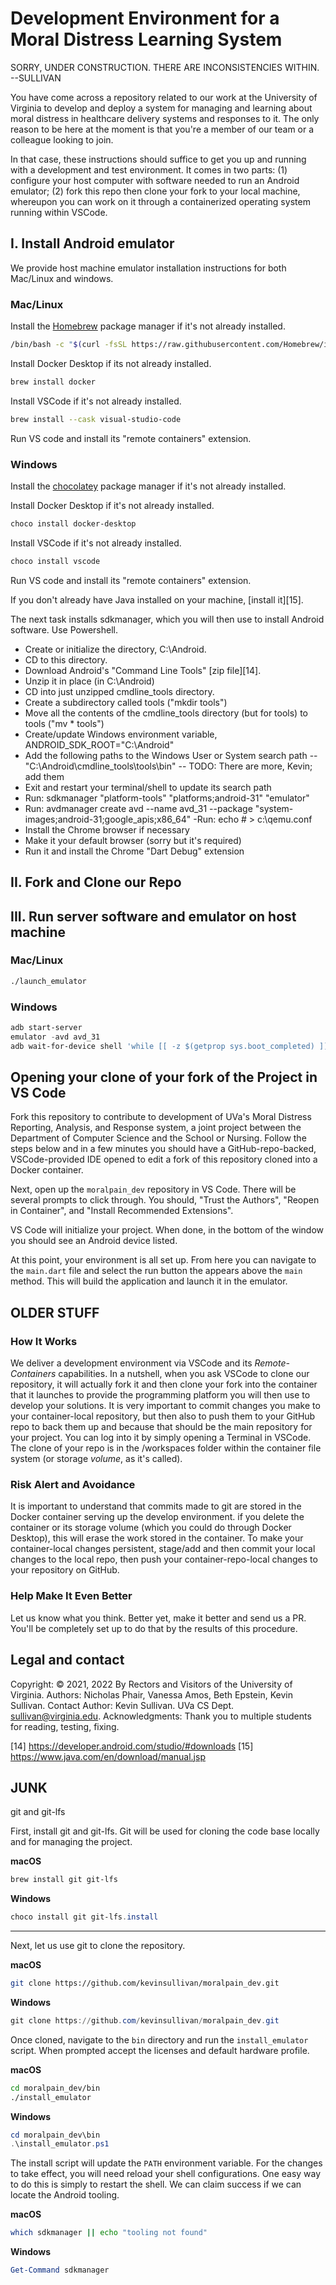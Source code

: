 # Development Environment for a Moral Distress Learning System

SORRY, UNDER CONSTRUCTION. THERE ARE INCONSISTENCIES WITHIN. --SULLIVAN

You have come across a repository related to our work at the University of Virginia to develop and deploy a system for managing and learning about moral distress in healthcare delivery systems and responses to it. The only reason to be here at the moment is that you're a member of our team  or a colleague looking to join. 

In that case, these instructions should suffice to get you up and running with a development and test environment. It comes in two parts: (1) configure your host computer with software needed to run an Android emulator; (2) fork this repo then clone your fork to your local machine, whereupon you can work on it through a containerized operating system running within VSCode. 

## I. Install Android emulator

We provide host machine emulator installation instructions for both Mac/Linux and windows.

### Mac/Linux

Install the [Homebrew][2] package manager if it's not already installed. 

```bash
/bin/bash -c "$(curl -fsSL https://raw.githubusercontent.com/Homebrew/install/HEAD/install.sh)"
```

Install Docker Desktop if its not already installed.

```bash
brew install docker
```

Install VSCode if it's not already installed. 

```bash
brew install --cask visual-studio-code
```

Run VS code and install its "remote containers" extension.


### Windows

Install the [chocolatey][3] package manager if it's not already installed.


Install Docker Desktop if it's not already installed.  

```bash
choco install docker-desktop
```

Install VSCode if it's not already installed.

```PowerShell
choco install vscode
```

Run VS code and install its "remote containers" extension. 

If you don't already have Java installed on your machine, [install it][15].

The next task installs sdkmanager, which you will then use to install Android software. Use Powershell.

- Create or initialize the directory, C:\Android. 
- CD to this directory. 
- Download Android's "Command Line Tools" [zip file][14]. 
- Unzip it in place (in C:\Android)
- CD into just unzipped cmdline_tools directory.
- Create a subdirectory called tools ("mkdir tools")
- Move all the contents of the cmdline_tools directory (but for tools) to tools ("mv * tools")
- Create/update Windows environment variable, ANDROID_SDK_ROOT="C:\Android"
- Add the following paths to the Windows User or System search path
-- "C:\Android\cmdline_tools\tools\bin"
-- TODO: There are more, Kevin; add them
- Exit and restart your terminal/shell to update its search path
- Run: sdkmanager "platform-tools" "platforms;android-31" "emulator"
- Run: avdmanager create avd --name avd_31 --package "system-images;android-31;google_apis;x86_64"
-Run: echo # > c:\qemu.conf
- Install the Chrome browser if necessary
- Make it your default browser (sorry but it's required)
- Run it and install the Chrome "Dart Debug" extension


## II. Fork and Clone our Repo


## III. Run server software and emulator on host machine

### Mac/Linux

```bash
./launch_emulator
```

### Windows

```PowerShell
adb start-server
emulator -avd avd_31
adb wait-for-device shell 'while [[ -z $(getprop sys.boot_completed) ]]; do sleep 1; done;'
```

## Opening your clone of your fork of the Project in VS Code

Fork this repository to contribute to development of UVa's Moral Distress Reporting, Analysis, and Response system, a joint project between the Department of Computer Science and the School or Nursing. Follow the steps below and in a few minutes you should have a GitHub-repo-backed, VSCode-provided IDE opened to edit a fork of this repository cloned into a Docker container.  



Next, open up the `moralpain_dev` repository in VS Code. There will be several
prompts to click through. You should, "Trust the Authors", "Reopen in
Container", and "Install Recommended Extensions".  

VS Code will initialize your project. When done, in the bottom of the window
you should see an Android device listed.  

At this point, your environment is all set up. From here you can navigate to
the `main.dart` file and select the run button the appears above the `main`
method. This will build the application and launch it in the emulator.

## OLDER STUFF

### How It Works

We deliver a development environment via VSCode and its *Remote-Containers* capabilities. In a nutshell, when you ask VSCode to clone our repository, it will actually fork it and then clone your fork into the container that it launches to provide the programming platform you will then use to develop your solutions. It is very important to commit changes you make to your container-local repository, but then also to push them to your GitHub repo to back them up and because that should be the main repository for your project. You can log into it by simply opening a Terminal in VSCode. The clone of your repo is in the /workspaces folder within the container file system (or storage *volume*, as it's called).

### Risk Alert and Avoidance

It is important to understand that commits made to git are stored in the Docker container serving up the develop environment.  if you delete the container or its storage volume (which you could do through Docker Desktop), this will erase the work stored in the container. To make your container-local changes persistent, stage/add and then commit your local changes to the local repo, then push your container-repo-local changes to your repository on GitHub.

### Help Make It Even Better

Let us know what you think. Better yet, make it better and send us a PR. You'll be completely set up to do that by the results of this procedure.

## Legal and contact

Copyright: © 2021, 2022 By Rectors and Visitors of the University of Virginia.
Authors: Nicholas Phair, Vanessa Amos, Beth Epstein, Kevin Sullivan. 
Contact Author: Kevin Sullivan. UVa CS Dept. sullivan@virginia.edu.
Acknowledgments: Thank you to multiple students for reading, testing, fixing.


[1]: https://wiki.debian.org/Apt
[2]: https://brew.sh/
[3]: https://chocolatey.org/
[4]: https://flutter.dev/docs/get-started/install
[5]: https://dart.dev/
[6]: https://developer.android.com/studio
[7]: https://developer.android.com/studio/run/emulator#install
[8]: https://code.visualstudio.com/
[10]: https://www.gnu.org/software/bash/
[11]: https://docs.microsoft.com/en-us/powershell/
[12]: https://github.com/kevinsullivan/moralpain_config
[13]: https://code.visualstudio.com/docs/remote/containers
[14] https://developer.android.com/studio/#downloads
[15] https://www.java.com/en/download/manual.jsp

## JUNK

git and git-lfs

First, install git and git-lfs. Git will be used for cloning the code base locally and for managing the project.

__macOS__
```bash
brew install git git-lfs
```

__Windows__
```PowerShell
choco install git git-lfs.install
```

---

Next, let us use git to clone the repository.

__macOS__
```bash
git clone https://github.com/kevinsullivan/moralpain_dev.git
```

__Windows__
```PowerShell
git clone https://github.com/kevinsullivan/moralpain_dev.git
```

Once cloned, navigate to the `bin` directory and run the `install_emulator` script.
When prompted accept the licenses and default hardware profile.

__macOS__
```bash
cd moralpain_dev/bin
./install_emulator
```

__Windows__
```PowerShell
cd moralpain_dev\bin
.\install_emulator.ps1
```


The install script will update the `PATH` environment variable. For the changes
to take effect, you will need reload your shell configurations. One easy way to
do this is simply to restart the shell. We can claim success if we can locate
the Android tooling.

__macOS__
```bash
which sdkmanager || echo "tooling not found"
```

__Windows__
```PowerShell
Get-Command sdkmanager 
```




